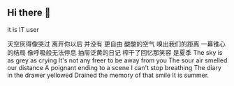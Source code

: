 ## Hi there 👋

it is IT user

天空灰得像哭过
离开你以后 并没有 更自由
酸酸的空气 嗅出我们的距离
一幕锥心的结局
像呼吸般无法停息
抽屉泛黄的日记
榨干了回忆那笑容
是夏季
The sky is as grey as crying
It's not any freer to be away from you
The sour air smelled our distance
A poignant ending to a scene
I can't stop breathing
The diary in the drawer yellowed
Drained the memory of that smile
It is summer.
